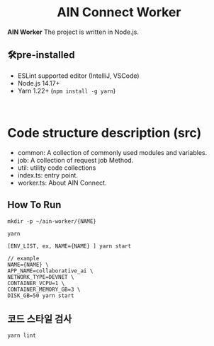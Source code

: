 <h1 align="center">AIN Connect Worker</h1>
                                                                                                
**AIN Worker** The project is written in Node.js.

## 🛠pre-installed

- ESLint supported editor (IntelliJ, VSCode)
- Node.js 14.17+
- Yarn 1.22+ (`npm install -g yarn`)

<br>

# Code structure description (src)
- common: A collection of commonly used modules and variables.
- job: A collection of request job Method.
- util: utility code collections
- index.ts: entry point.
- worker.ts: About AIN Connect.


## How To Run
```
mkdir -p ~/ain-worker/{NAME}

yarn

[ENV_LIST, ex, NAME={NAME} ] yarn start

// example
NAME={NAME} \
APP_NAME=collaborative_ai \
NETWORK_TYPE=DEVNET \
CONTAINER_VCPU=1 \
CONTAINER_MEMORY_GB=3 \
DISK_GB=50 yarn start
```

## 코드 스타일 검사

```
yarn lint
```
